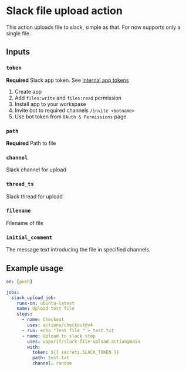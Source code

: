 # Slack file upload action

This action uploads file to slack, simple as that. 
For now supports only a single file.

## Inputs

### `token`

**Required** Slack app token. See [Internal app tokens](https://slack.com/intl/en-ru/help/articles/215770388-Create-and-regenerate-API-tokens#internal-app-tokens)
1. Create app
1. Add `files:write` and `files:read` permission
1. Install app to your workspase
1. Invite bot to required channels `/invite <botname>`
1. Use bot token from `OAuth & Permissions` page
  
### `path`

**Required** Path to file

### `channel`

Slack channel for upload

### `thread_ts`

Slack thread for upload

### `filename`

Filename of file
   
### `initial_comment`

The message text introducing the file in specified channels.

## Example usage

```yaml
on: [push]

jobs:
  slack_upload_job:
    runs-on: ubuntu-latest
    name: Upload test file
    steps:
      - name: Checkout
        uses: actions/checkout@v4
      - run: echo "Test file " > test.txt
      - name: Upload to slack step
        uses: vaporif/slack-file-upload-action@main
        with:
          token: ${{ secrets.SLACK_TOKEN }}
          path: test.txt
          channel: random
```
